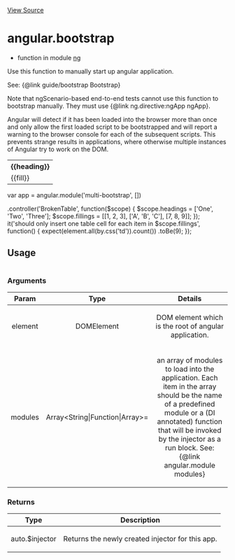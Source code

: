 

[View Source](http://github.com///tree/master/#L1372)



# angular.bootstrap



* function in module [ng](api/ng)






Use this function to manually start up angular application.

See: {@link guide/bootstrap Bootstrap}

Note that ngScenario-based end-to-end tests cannot use this function to bootstrap manually.
They must use {@link ng.directive:ngApp ngApp}.

Angular will detect if it has been loaded into the browser more than once and only allow the
first loaded script to be bootstrapped and will report a warning to the browser console for
each of the subsequent scripts. This prevents strange results in applications, where otherwise
multiple instances of Angular try to work on the DOM.

<example name="multi-bootstrap" module="multi-bootstrap">
<file name="index.html">
<script src="../../../angular.js"></script>
<div ng-controller="BrokenTable">
  <table>
  <tr>
    <th ng-repeat="heading in headings">{{heading}}</th>
  </tr>
  <tr ng-repeat="filling in fillings">
    <td ng-repeat="fill in filling">{{fill}}</td>
  </tr>
</table>
</div>
</file>
<file name="controller.js">
var app = angular.module('multi-bootstrap', [])

.controller('BrokenTable', function($scope) {
    $scope.headings = ['One', 'Two', 'Three'];
    $scope.fillings = [[1, 2, 3], ['A', 'B', 'C'], [7, 8, 9]];
});
</file>
<file name="protractor.js" type="protractor">
it('should only insert one table cell for each item in $scope.fillings', function() {
 expect(element.all(by.css('td')).count())
     .toBe(9);
});
</file>
</example>







  

## Usage

```jsangular.bootstrap(, []);)
```




### Arguments

| Param | Type | Details |
| :--: | :--: | :--: |
| element | DOMElement | <p>DOM element which is the root of angular application.</p>  |
| modules | Array<String&#124;Function&#124;Array>= | <p>an array of modules to load into the application. Each item in the array should be the name of a predefined module or a (DI annotated) function that will be invoked by the injector as a run block. See: {@link angular.module modules}</p>  |

### Returns

| Type | Description |
| :--: | :--: |
| auto.$injector | <p>Returns the newly created injector for this app.</p>  |








